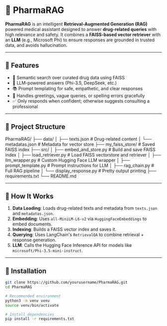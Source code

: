 # 💊 PharmaRAG

**PharmaRAG** is an intelligent **Retrieval-Augmented Generation (RAG)** powered medical assistant designed to answer **drug-related queries** with high relevance and safety. It combines a **FAISS-based vector retriever** with an **LLM** (e.g., Microsoft Phi) to ensure responses are grounded in trusted data, and avoids hallucination.

---

## 🚀 Features

- 🔎 Semantic search over curated drug data using FAISS
- 🧠 LLM-powered answers (Phi-3.5, DeepSeek, etc.)
- 📚 Prompt templating for safe, empathetic, and clear responses
- 💬 Handles greetings, vague queries, or spelling errors gracefully
- ✅ Only responds when confident; otherwise suggests consulting a professional

---

## 📂 Project Structure


PharmaRAG/
├── data/
│ ├── texts.json # Drug-related content
│ └── metadatas.json # Metadata for vector store
├── my_faiss_store/ # Saved FAISS index
├── src/
│ ├── embed_and_store.py # Build and save FAISS index
│ ├── load_retriever.py # Load FAISS vectorstore and retriever
│ ├── llm_wrapper.py # Custom Hugging Face LLM wrapper
│ ├── prompt_template.py # Prompt instructions for LLM
│ ├── rag_chain.py # Full RAG pipeline
│ └── display_response.py # Pretty output printing
├── requirements.txt
└── README.md


---

## 🧠 How It Works

1. **Data Loading**: Loads drug-related texts and metadata from `texts.json` and `metadatas.json`.
2. **Embedding**: Uses `all-MiniLM-L6-v2` via `HuggingFaceEmbeddings` to embed documents.
3. **Indexing**: Builds a FAISS vector index and saves it.
4. **Querying**: Uses LangChain's `RetrievalQA` to combine retrieval + response generation.
5. **LLM**: Calls the Hugging Face Inference API for models like `microsoft/Phi-3.5-mini-instruct`.

---

## 🔧 Installation

```bash
git clone https://github.com/yourusername/PharmaRAG.git
cd PharmaRAG

# Recommended environment
python3 -m venv venv
source venv/bin/activate

# Install dependencies
pip install -r requirements.txt

